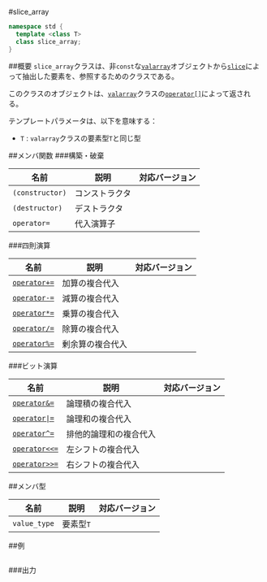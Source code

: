 #slice_array
```cpp
namespace std {
  template <class T>
  class slice_array;
}
```

##概要
`slice_array`クラスは、非`const`な[`valarray`](./valarray.md)オブジェクトから[`slice`](./slice.md)によって抽出した要素を、参照するためのクラスである。

このクラスのオブジェクトは、[`valarray`](./valarray.md)クラスの[`operator[]`](./valarray/op_at.md)によって返される。


テンプレートパラメータは、以下を意味する：

- `T` : `valarray`クラスの要素型`T`と同じ型


##メンバ関数
###構築・破棄

| 名前 | 説明 | 対応バージョン |
|-----------------|----------------|----------------|
| `(constructor)` | コンストラクタ | |
| `(destructor)`  | デストラクタ   | |
| `operator=`     | 代入演算子     | |


###四則演算

| 名前 | 説明 | 対応バージョン |
|-----------------------------------------------------|------------------|-------|
| [`operator+=`](./slice_array/op_plus_assign.md)     | 加算の複合代入   | |
| [`operator-=`](./slice_array/op_minus_assign.md)    | 減算の複合代入   | |
| [`operator*=`](./slice_array/op_multiply_assign.md) | 乗算の複合代入   | |
| [`operator/=`](./slice_array/op_divide_assign.md)   | 除算の複合代入   | |
| [`operator%=`](./slice_array/op_modulo_assign.md)   | 剰余算の複合代入 | |


###ビット演算

| 名前 | 説明 | 対応バージョン |
|---------------------------------------------------------------|------------------------|-------|
| [`operator&=`](./slice_array/op_and_assign.md)                | 論理積の複合代入       | |
| [<code>operator&#x7C;=</code>](./slice_array/op_or_assign.md) | 論理和の複合代入       | |
| [`operator^=`](./slice_array/op_xor_assign.md)                | 排他的論理和の複合代入 | |
| [`operator<<=`](./slice_array/op_left_shift_assign.md)        | 左シフトの複合代入     | |
| [`operator>>=`](./slice_array/op_right_shift_assign.md)       | 右シフトの複合代入     | |


##メンバ型

| 名前         | 説明      | 対応バージョン |
|--------------|-----------|----------------|
| `value_type` | 要素型`T` | |


##例
```cpp
```


###出力
```
```

